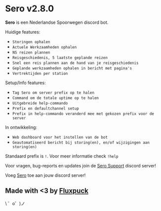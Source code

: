 Sero v2.8.0
=========================

**Sero** is een Nederlandse Spoorwegen discord bot.

Huidige features:
- `Storingen ophalen`
- `Actuele Werkzaamheden ophalen`
- `NS reizen plannen`
- `Reisgeschiedenis, 5 laatste geplande reizen`
- `Snel een reis plannen aan de hand van je reisgeschiedenis`
- `Geplande werkzaamheden ophalen in bericht met pagina's`
- `Vertrektijden per station`

Setup/Info features:
- `Tag Sero om server prefix op te halen`
- `Command om de totale uptime op te halen`
- `Uitgebreide help-commando`
- `Prefix en defaultchannel setup`
- `Prefix in help-commando veranderd mee met gekozen prefix voor de server`

In ontwikkeling:
- `Web dashboard voor het instellen van de bot`
- `Geautomatiseerd bericht bij storing(en), en/of wijzigingen aan storing(en)`

Standaard prefix is `!`. Voor meer informatie check `!help`

Voor vragen, bug-reports en updates join de [Sero Support](https://discord.gg/WcwNtAA) discord server!

Voeg [Sero](https://discordapp.com/api/oauth2/authorize?client_id=553561246339956766&permissions=0&scope=bot) toe aan jouw discord server!

Made with <3 by [Fluxpuck](https://twitter.com/fluxpuck)
-------------------

 \ ゜o゜)ノ
